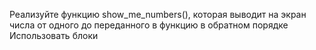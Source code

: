 Реализуйте функцию show_me_numbers(), которая выводит на экран числа от одного до переданного в функцию в обратном порядке
Использовать блоки